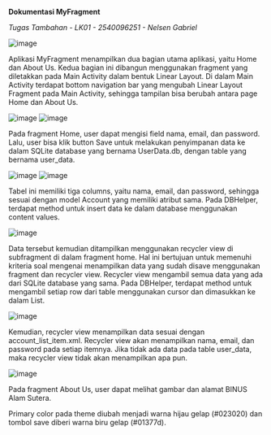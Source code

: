 **Dokumentasi MyFragment**

_Tugas Tambahan - LK01 - 2540096251 - Nelsen Gabriel_

![image](https://github.com/Nelsen-G/MyFragment/assets/63243521/63f8ca3c-9168-4361-b5da-e68961bb80a9)

Aplikasi MyFragment menampilkan dua bagian utama aplikasi, yaitu Home dan About Us. Kedua bagian ini dibangun menggunakan fragment yang diletakkan pada Main Activity dalam bentuk Linear Layout. Di dalam Main Activity terdapat bottom navigation bar yang mengubah Linear Layout Fragment pada Main Activity, sehingga tampilan bisa berubah antara page Home dan About Us.

![image](https://github.com/Nelsen-G/MyFragment/assets/63243521/79897314-ec13-4058-ab47-afda291ad754)
![image](https://github.com/Nelsen-G/MyFragment/assets/63243521/0bcb4a47-8e2d-4b93-962d-8467b8d49258)

Pada fragment Home, user dapat mengisi field nama, email, dan password. Lalu, user bisa klik button Save untuk melakukan penyimpanan data ke dalam SQLite database yang bernama UserData.db, dengan table yang bernama user_data. 

![image](https://github.com/Nelsen-G/MyFragment/assets/63243521/1921c009-e755-4a4c-b420-15f0407c51ef)
![image](https://github.com/Nelsen-G/MyFragment/assets/63243521/798939bf-0ce3-47ac-acef-7c58839233e8)

Tabel ini memiliki tiga columns, yaitu nama, email, dan password, sehingga sesuai dengan model Account yang memiliki atribut sama. Pada DBHelper, terdapat method untuk insert data ke dalam database menggunakan content values.

![image](https://github.com/Nelsen-G/MyFragment/assets/63243521/383e5e28-c2ed-4489-bd4e-8d558701bd2b)

Data tersebut kemudian ditampilkan menggunakan recycler view di subfragment di dalam fragment home. Hal ini bertujuan untuk memenuhi kriteria soal mengenai menampilkan data yang sudah disave menggunakan fragment dan recycler view. Recycler view mengambil semua data yang ada dari SQLite database yang sama. Pada DBHelper, terdapat method untuk mengambil setiap row dari table menggunakan cursor dan dimasukkan ke dalam List. 

![image](https://github.com/Nelsen-G/MyFragment/assets/63243521/a89e6f06-15ba-421e-8f21-c08d5d947eb3)

Kemudian, recycler view menampilkan data sesuai dengan account_list_item.xml. Recycler view akan menampilkan nama, email, dan password pada setiap itemnya. Jika tidak ada data pada table user_data, maka recycler view tidak akan menampilkan apa pun. 

![image](https://github.com/Nelsen-G/MyFragment/assets/63243521/9edc956d-2e86-430b-b874-2d2214cf2c54)

Pada fragment About Us, user dapat melihat gambar dan alamat BINUS Alam Sutera.

Primary color pada theme diubah menjadi warna hijau gelap (#023020) dan tombol save diberi warna biru gelap (#01377d). 


